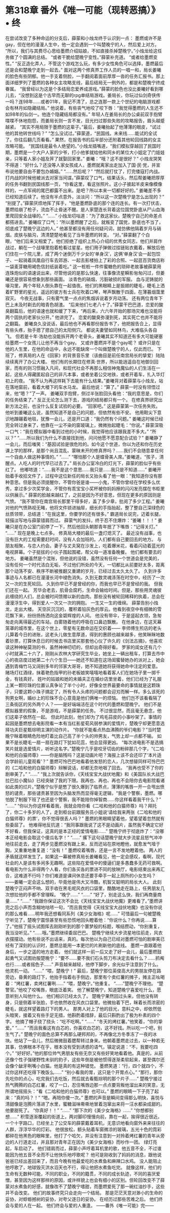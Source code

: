 # 第318章 番外《唯一可能（现转恶搞）》 • 终
在尝试改变了多种命运的分支后，薛蒙和小烛龙终于认识到一点：
墨燃或许不是gay，但在他的漫漫人生中，他一定会遇到一个叫楚晚宁的人，然后爱上对方。
“所以，我们与其费尽心思给墨燃介绍姑娘，不如直接杀掉楚晚宁。”小烛龙给这任务做了个圆满的总结。
“或者干脆给楚晚宁变性。”薛蒙补充道。
“或者给墨燃变性。”
“反正造化弄人，不管这个游戏怎么玩，有多少女性角色可以选择，墨燃最后还是会和楚晚宁走到一起去。”
面对这两个修真界工作人员的一唱一和，局长姜曦的脸色有些阴郁。他一手支着侧脸，一手翻阅着面前厚厚一沓的任务汇报书。那上面详细罗列了墨燃的各种女主攻略支线，最后结局无一例外的，都是和楚晚宁终成眷属。
“我曾经以为这是个多结局恋爱养成游戏。”薛蒙的脸色也没比姜曦好看到哪儿去，“没想到这是个古早而无聊的rpg单结局游戏。姜局长，你玩过仙剑奇侠传一吗？连98年……或者01年，我记不清了，总之连那一款上个世纪的电脑游戏都会有林月如隐藏结局。”
他说着，有些丧气地咬了咬下唇：“我觉得墨燃的人生还不如98年的仙剑一。他连个隐藏结局都没有。”
年轻人在姜局长的办公桌前双手抱臂喋喋不休地抱怨，而姜局长则一言不发，目光扫过那些失败的攻略报告，眉头越蹙越紧。
“其实不用局限于墨燃的这辈子。”最后，姜曦抬起了他薄薄的眼皮，“试过他的其他转世线吗？”
“怎么没试过。”薛蒙道，“民国线。未来线……能试的全试了。你往后翻几页看看。”
果然，在报告书的后半部分还附着其他轮回线路的女主攻略可能。
“民国线是最令人绝望的。”小烛龙插嘴道，“我们模拟穿越回了民国时期，墨燃是一个大户人家的少爷，打小他爹就给他和同乡的某位大小姐定了门娃娃亲，只等着人家小姐及笄了就娶回家里。”
姜曦：“哦？这不是很好？”
小烛龙哭笑不得道：“好什么？还没等人家女孩成人，墨燃就离家出走加入了国·民·党，并宣布说他要自由不要包办婚姻。”
“……然后呢？”
“然后就打仗了，打完倭寇打内战。打内战的时候他被派去对家当间谍。”薛蒙叹了口气，结果话头，然后帮姜曦把厚厚的任务书翻到民国线那一页，“你看这里，看这张照片。这小子披起羊皮来像模像样的，一点军阀的尾巴都露不出来。是吧？所以本来一切都好好的。”
姜曦差不多已经知道后续了。他没有半点意外，淡淡问：“所以这一次楚晚宁是怎么出现的？”
“别提了。”薛蒙厌烦地挥了挥手，“他是墨燃卧底的那个连的连长。有一次打伏击，墨燃给崩了枪子，流血不止昏迷不醒。是人家楚连长背着这位国党卧底从尸山血海里爬回安全战壕的。”
“……”
小烛龙叨咕道：“为了救这家伙，楚晚宁自己的命差点都搭进去。”
姜曦叹了口气：“所以墨燃醒了之后，就叛变了国党，卧底也不当了，彻底成了楚晚宁这边的人。”
他甚至都没有用任何疑问词，就仿佛他隔着岁月与硝烟，皮肤与脑沟，清清楚楚地看见了当年墨燃的转变。
“对。”薛蒙翻了个白眼，“他们后来又相爱了。他们拒绝了组织上热心介绍的优秀女同志，他们并肩作战过，躺在一个战壕里抱着枪看过星星。他们用子弹做过挂链贴衣戴着，解放后他们住在一个院儿里，成了两个迷倒万千少女的‘单身汉’，这俩‘单身汉’会一起包饺子、一起骑着凤凰自行车去郊游、一起去影楼拍上了彩的合照、一起逛百货商店称一袋麦芽糖用褐色信封纸装着吃。”
这一桩桩一件件蜜糖色的琐碎老故事被薛蒙用连珠炮似的语速说出来，尽管他说的是那么快速，往事像流星瞬影匆匆闪过，但姜曦还是很容易想象到那些画面。
淡青色的硝烟，污脏破损的军服。
血与泥铸就的壕沟里，两个年轻人倒头靠在一起值夜。他们的黑眼睛上是振翅的睫毛，睫毛上洒着旷野里的星光，遥远的彼方有士兵在吹着口琴，琴声飘散于四面，在薄暮烟霭里寂灭。
今夜无战事，只有雾气里一点点的焦烟诉说着岁月动荡。
还有两位青年下巴上未及时剃去的暗青色胡渣。
“后来他们七老八十了。”薛蒙干巴巴道，恋爱的酸臭翻篇后，他的语速也就和缓了下来，“再后来，六六年开始的那场灾难也没能将两个固执的老家伙分开。”
他讲完了。
恋爱的酸臭弥漫到死，其实死亡也并不能将之翻篇。
姜曦良久没说话，最后他也不再看那份报告书了，他把报告合上，显得有些头疼，抬手摁了摁自己的太阳侧穴。
都说夫妻譬如同林鸟，大难临头各自飞。
但若是十年·浩劫也没能拆开两个老骨头，姜曦其实不知道还有多大可能硬塞给墨燃一个女孩儿让他不再当个gay。
又或许墨燃并不是个gay呢？
或许只是在他的人生里，在他的命运中，永远不能缺席一个叫做楚晚宁的人，仅此而已。
下班了，修真局的人在《回家》的背景音乐里（该曲目是前任南宫局长的挚爱）陆陆续续离开了办公大楼。
他们有的长期住在修真·世界，所以能逍遥自在地御剑回家，而有的则习惯融入凡间，和现代社会不再那么相信神鬼魔仙的人们生活在一起，这些人得藏匿起自己的非凡本事，或者坐着公交地铁，或者开着车，扎入华灯初上的夜。
“我不认为再这样耗下去能有什么结果。”姜曦背对着薛蒙与小烛龙，站在落地窗前，看着大楼下的车水马龙。
最后他说：“算了。”
薛蒙一时没有领悟过来，他“嗯？”了一声。
姜曦双手抱臂，侧过半张脸回头看他：“我的意思是，你们的任务结束了。”
反正无论怎么测下去，游戏的结局都只有一个。
在修真界研究出新方法之前，也没什么反复试验的必要。
“回家吧。”
这是薛蒙第一次任务失败。
他听到姜曦这么说，虽然知道不是自己的问题，但依然有些不安。
他用鞋尖下意识地蹭碾着地毯，犹豫一会儿，还是开口道：“我仍然有个问题。”
姜曦这时候已经完全转过身来了，他靠在一尘不染的窗玻璃上，微微抬起睫毛：“你说。”
薛蒙深吸一口气：“我在模拟器中看到过他的小时候，我觉得他应该跟我差不多大。”
“所以？”
“……所以我们为什么不直接找到他，问问他愿不愿意配合试验？”
姜曦静了一会儿，而后嗤笑：“基因试验是很危险的。如今这个世道，你以为还和你在历史课上学的那样，是那个尚且混乱、蒙昧未开的修真界吗？……我们不会随意拿任何一个自由人做这种事情的。”
“……”
“哪怕那个人是蝶骨美人席。”姜曦道，“孩子，清醒点。人吃人的时代早已过去了。”
局长办公室冷白的灯光下，薛蒙的脸似乎有些红了。
他嘟哝道：“……我不是这个意思……我只是……我只是不知道……”
姜曦开始着手收拾文件了，过程中这位新任的局长又抬头看了他一眼：“我知道你没有那种意思。但是我必须提醒你，不管你爸是谁——小鬼，不管你曾经在学校多么优秀，拿过多少次奖学金，不管你有乖宝宝小奖杯被你妈妈擦的闪闪发亮摆在书柜里以供展示。”
薛蒙的脸越来越红了，之前是因为不好意思，但现在更多的原因则是气愤。
“我不管你在南宫局长那里干得多好，盖了多少章，批阅了多少工程。”
姜曦对他的气愤熟视无睹，他将文件锁进抽屉，细长的手指抬起，整了整自己深绿色的丝质领带，总结道：“在我这里，你要学的还有很多。”
霸道局长说完，迈着长腿，轻描淡写地与薛蒙错肩而过。
薛蒙气的发抖，终于忍不住爆炸：“姜曦！！！”
姜曦只是在办公室门前停了一下，然后他回头朝那青年抿了下嘴唇：“记得关灯。”
“……”
现在是晚上七点多。
修真局大楼的最后一盏灯熄灭了。
最近没有战事，也没有巨大的工程需要赶时间，没有人会加班的。人们都有自己要回去的地方。
与朋友相聚，与恋人约会。妻子与丈夫窝在沙发上，吃着爆米花，看着闪动着蓝光的电视屏幕。个子挺拔的小伙子围起围裙，帮父母一道准备晚餐。
他们都有要去的地方。
姜曦虽然是个混账，但他说的没错，虽然没有任何一个世道会是完美的，没有任何一个时代洁白无垢，不过他们所处的今天，一切都比从前要好太多，距离那个动荡不安、秩序不断被推翻又重建的岁月，已经过去太久太久了。
久到许多事迹与人名都已在漫漫长河中褪色消失。久到无数灵魂涤荡在时空中，经历了一次又一次的生死轮回。
久到你早已不是曾经的你，而我也早已不是曾经的我。
但我们还在一起。
芳华会老去，肌骨会腐朽，生命会输给时间。但是，那些用灵魂彼此缠绕的人们，总会被时间馈赠以新的血肉。那些没有被轮回稀释的执着，总会在漫漫浮生中，得到爱人一次又一次的拥抱。
一生又一生的缠绵。
薛蒙告别小烛龙，走出大楼。
天空灰沉沉的，覆积着铅灰色的厚云。他看到夜空中有细微的雪花飘下来，纷纷扬扬洒向这金碧辉煌的人间。
他没有带伞，于是竖起衣领，急匆匆走向离得最近的车站，白雾随着他的呼吸在口鼻边飘散。
在他身边，在这天幕笼罩的城市里，在这个世上，零星有无数命运在交织着——
李师傅生煎店的老头儿算着今日的进账，这老头儿做生意厚道，得到的惠顾也越来越多，他笑眯眯地数着钞票，打算休息日的时候去书店里买那套他心仪了许久的《剑法古摘》，他喜欢读这种神秘莫测的书，虽然神神叨叨的，但却出奇得好看。
罗家的闺女还有几个小时就满二十六了，刚刚从农林大学研究生毕业，她坐上一辆出租车，打算去市中心的夜店度过她第二十六个生日——她还不知道在这场闺蜜替她办的派对上，她会遇到青梅竹马又阔别多年的邻家大哥哥，她不知道她将获得她命中注定的爱意。
赌场灯红酒绿，抹着艳色指甲的孙老板娘笑嘻嘻地看着客人们在她场子里一掷千金，有钱真好。
姓叶的姑娘和她的未婚夫正在婚纱店里坐着，他们已经为了礼服上某一颗珍珠的位置认真争论了半个小时，好像全世界最要命的事情就是这颗珠子，只要这颗小珠子搞定了，所有令人头疼的问题都会迎刃而解一样。多么该死的狗男女啊，婚纱上的珍珠不合心意竟是他们俩唯一的烦恼。
他们岂不该看看隔了三条街区的另外两个人？——是好端端活在这个时代的墨燃和楚晚宁。
他们不是模拟器里的假象，不是游戏，不是薛蒙的任务。
不过很显然，而且毫无悬念，他们这辈子依然在一起。
但此时此刻，他们却为了鸡毛蒜皮的小事吵架了。事情的起因是墨燃想去电影院看一本有当红影星荀风弱参演的爱情片，楚晚宁却更愿意选择功夫巨星甄琮明主演的动作片。
“你就不能看点热血沸腾的爷们电影？”当时楚晚宁眯着眼睛危险地盯着比自己高了半个头的帅男友，气势上却一点都不输。
如果不是长睫毛一扇一扇在路灯下犹如花蕊，他会显得更凶。
“每次进电影不是选搞笑片就是选爱情片，听听这名字。”楚晚宁几乎是咬牙切齿的粉碎那几个字，“《二哈和他的白猫师尊》——你是脑残吗？这是动画片吧？海报上该不会还印了‘本片适合学龄前儿童观看’？”
墨燃可怜巴巴地看着他发怒的恋人，几次想替同样可怜巴巴的《二哈和他的白猫师尊》辩解说话，却都无奈地咽了回去。
“我再也受不了你的剧审美了。”
“……”
“我上次就告诉你，《天线宝宝大战伏地魔》和《美国队长大战巴拉巴拉小魔仙》已经突破了我的下限。我再也、再也、再也不会陪你去电影院看诸如此类的烂片。”楚晚宁似乎是憋了很久爆到了临界点，薄薄的嘴唇一开一合甩出愤怒的谴责，那些谴责甚至因为头脑发热而显得毫无逻辑，“我是个警察，墨燃。哪怕脱了制服下班了也还是个警察，我不能陪你掉智商……你这样看着我干什么？”
“……”
“你以为你这样看着我，我就会陪你看《二哈和他的白猫师尊》吗？拜托了，你二十多岁的人了，走到柜台前跟服务员小姐说‘请给我来两张《二哈和他的白猫师尊》的票’，你不觉得很丢人吗？”
墨燃的黑眼睛望着他，望着望着忽然就有些委屈了。
他难得地反抗道：“我同事跟我说了这不是动画片，虽然我不确定它好不好看，但我保证，这真的是本正经的爱情电影……”
楚晚宁终于彻底炸了：“没哪本正经电影会取这个傻瓜名字！”
“……”
撂下这句话楚晚宁就大步流星且怒气冲冲地往前走去，走了两步见墨燃没有跟上来，反而还站在原地瞪他，就愈发气噎于胸，又重重地重复道：“没有！”
墨燃咬着嘴唇，还是一言不发地瞪着他。
两人的矛盾就这样发生了。如果这一幕被修真局长姜曦看见，他一定会感叹，看啊，现代社会的人是该有多闲多无趣啊。这些陷在爱情中的傻逼们是多愚蠢多无药可救啊。看电影为什么非得两个人看，你们各买各的票进不同的放映厅，电影结束出来再汇合，这难道不行吗？你们难道是课间休息还要手牵手一起上厕所的小女生吗？
——姜曦一定会这么想的，毕竟他是伟大又冷酷，机智又聪明的局长大人。
此刻楚晚宁正闷声不响、双手收在黑毛呢风衣的口袋里，酷酷地走在路上，任男朋友几次想拉他的手都不曾理睬。
“晚宁……”
“……”
“好了，别走这么快，我们再商量商量……”
“……”
“我跟你保证这次不会比《天线宝宝大战伏地魔》更难看了。”墨燃讲完之后小声而含糊地咕哝一句，“而且我觉得《天线宝宝大战伏地魔》也没有你说的那么难看……明年我还想看同系列《美少女海格》呢……”
可惜最后一句被楚晚宁听见了，楚晚宁震惊甚至有些恐慌地回头瞪着他：“你说什么？你再说……算了。”他摇了摇头试图挥去刚刚听到的那个噩梦般的标题，喉结攒动，“你别重复，我当没听见。”
“……哦。”墨燃继续委屈巴巴。
楚晚宁继续大步流星地往前走，风衣衣摆摆动。他有些说不出话来，真的。每次他以为自己已经对墨燃可怕的剧审美已经有了深刻的认识时，墨燃总能用一本更烂的片刷新他的底线。
墨燃一直跟着他身后，一步之遥的地方走着。
他们就这样一前一后又走了好一会儿，最后墨燃鼓起勇气又试图劝服楚晚宁：“要不……要不我们石头剪刀布决定去看什么？……抓阄也行……或者摇色子……”
声音越来越轻，他停下脚步，余光似乎注意到了什么。
他灵机一动。
“……”
“喂，楚晚宁！”
最后，楚晚宁那位英俊高大的男朋友停在路旁边，昏黄的路灯下，他抬手指着右手侧边，那里有个卖红薯的摊子，摊主正吆喝着：“烤红薯，卖烤红薯咧……”
“喂，楚晚宁。”他重复。
“……”楚晚宁不理他。
“楚警官。”他咬了咬嘴唇，眼底泛着笑。
他了解楚晚宁，知道楚晚宁喜爱吃什么，愿意听别人叫他什么。
他们相识已经太久了。
楚晚宁果然回过头来，但他没有转身，只是侧着半张脸，手也依然收在风衣口袋里。他微抬着下巴，眯着长而浓密的睫毛，就这样望着路灯下的男人。
那男人对上了他的目光，意料之中，却依然低头暗笑，接着又有些手足无措，他斟酌着措辞，最后只斟酌出了极为朴素的四个字。
他摘了帽子挠了挠头：“吃不吃啊。”
“……”
“冬天的烤红薯。”他笑着，“你的挚爱。”
“……”
“而且我看这有白芯的，你喜欢白芯的，这不好找。所以吃一个吧，别生气了。”
楚晚宁的面色总算不再那么硬邦邦的，不再像北方冬季冻了一夜的冰块。他站了一会儿，然后微微鼓着腮帮转过身来。他朝着墨燃走过去，以一种若无其事，仿佛根本不在乎，根本没有受到诱惑的语气，镇定说道：“不，我要吃四个。”
“好好好。”他的那位帅气男朋友有些无奈又有些好笑地看着他。真是的，从前还像个性子强硬野性未驯的豹子，这些年倒是被他惯得逐渐柔软起来，甚至偶尔还会像个龇牙咧嘴小白猫。他是真的有这种错觉。
墨燃笑道：“行，四个就四个，不过你这样还吃得下晚饭么……”
“别小看我的胃，这只是个开胃点心。”
“那行，那你先吃你的点心，吃完我们去吃饭，然后就去看甄琮明的那个片子……”
楚晚宁接过热气腾腾的白芯红薯，咬了一口，忍住嘴唇边那一点点要背叛他溜出来的笑意，无所谓地摇摇头：“看《二哈和他的白猫师尊》也可以。”
墨燃的眼睛一下子亮了起来：“真的吗？！”
“嗯。再陪你傻一次。”
墨燃的声音是瞬间变得那么明快，喜悦与清甜像是泡腾片落进了水里，蜜糖滋味嘶嘶地冒着泡窜出来将一汪水都染成甜的。
他要甜死了。
“你真好！！”
“……”
“那下次的《美少女海格》……”
“你想都别想……”
积雪逐渐覆起的街道上，两对脚印慢慢向前，靠在一起，挨得很近很近。
一个十字路口，已经坐上了公交车的薛蒙戴着耳机，无意识地看向窗外来来往往的人群，浮浮华华的灯彩。
他很放松，额头贴着车窗微凉的玻璃，五光十色的霓彩都碎在他黑色的眼眸里，他打了个哈欠，并没有注意到一对拎着烤红薯的青年从旁边的人行道走过，并且那对青年正在因为《美少女海格》而吵作一团。
绿灯亮起，车启动了。
他们错肩而过，薛蒙小声哼着耳机里的歌，他五音不全，不过谁能因为他五音不全而不让他快乐地哼歌呢？
他可是刚收到了妈妈的消息，跟他说爸爸已经出差回来了，而且今晚有他最爱吃的水煮鱼和麻辣口水鸡。
没人能阻止他哼歌了，地球毁灭洪水滔天也不行，得让他把水煮鱼吃完。
就像这样，他们的生命有无数种可能，不同的职业，不同的籍贯，不同的成长轨迹，不同的喜厌爱憎，甚至因为这样那样的原因，或许样貌上也会有细小的区别。但轮回改变不了薛蒙对水煮鱼的好感，就像改不了楚晚宁嗜甜，而墨燃爱死了那一碗红油抄手，这些并不会改变。
他们的故事终究只会走向一个结局。
那是茫茫天意对渺小的生命的妥协，对蜉蝣撼树的妥协，对夸父逐日的妥协。
在经历过那些苦难之后。
他们终会与爱的人在一起。
他们终会与爱的人重逢。
——番外《唯一可能》完——
